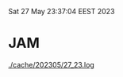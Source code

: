 Sat 27 May 23:37:04 EEST 2023
# JAM
<a href='./cache/202305/27_23.log'>./cache/202305/27_23.log</a>

